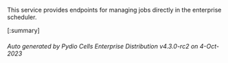 






This service provides endpoints for managing jobs directly in the enterprise scheduler.

[:summary]

###### Auto generated by Pydio Cells Enterprise Distribution v4.3.0-rc2 on 4-Oct-2023

